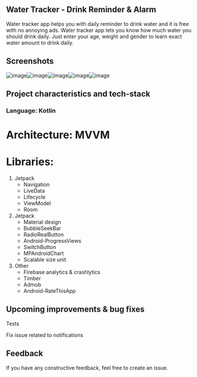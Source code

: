 ## Water Tracker - Drink Reminder & Alarm
Water tracker app helps you with daily reminder to drink water and it is free with no annoying ads. Water tracker app lets you know how much water you should drink daily. Just enter your age, weight and gender to learn exact water amount to drink daily.

## Screenshots
![image](https://github.com/ElifEzgiEmre/55985/assets/89242843/c5f00262-8fc3-4051-8c70-d5732af98fac)![image](https://github.com/ElifEzgiEmre/55985/assets/89242843/c846b203-425f-4b7e-aa44-b6640439cc88)![image](https://github.com/ElifEzgiEmre/55985/assets/89242843/854c1161-2df1-4174-aa2c-fc2649d4dbc8)![image](https://github.com/ElifEzgiEmre/55985/assets/89242843/02bee7b3-7a41-45dd-a602-c75e47d7bf02)![image](https://github.com/ElifEzgiEmre/55985/assets/89242843/1755bc35-615b-48d9-86f5-94a049148425)

## Project characteristics and tech-stack
### Language: Kotlin

# Architecture: MVVM

# Libraries:

1. Jetpack
   - Navigation
   - LiveData
   - Lifecycle
   - ViewModel
   - Room
2. Jetpack
   - Material design
   - BubbleSeekBar
   - RadioRealButton
   - Android-ProgressViews
   - SwitchButton
   - MPAndroidChart
   - Scalable size unit
3. Other
   - Firebase analytics & crashlytics
   - Timber
   - Admob
   - Android-RateThisApp

## Upcoming improvements & bug fixes
Tests

Fix issue related to notifications

## Feedback
If you have any constructive feedback, feel free to create an issue.



